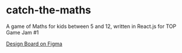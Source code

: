 # catch-the-maths
A game of Maths for kids between 5 and 12, written in React.js for TOP Game Jam #1

[Design Board on Figma](https://www.figma.com/file/LeZkloCSgx1U1w4ko6LGPa/Untitled?node-id=0%3A1)

